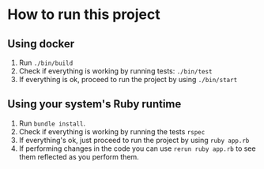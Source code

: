 # How to run this project


## Using docker
1. Run `./bin/build`
2. Check if everything is working by running tests: `./bin/test`
3. If everything is ok, proceed to run the project by using `./bin/start`


## Using your system's Ruby runtime

1. Run `bundle install`.
2. Check if everything is working by running the tests `rspec`
3. If everything's ok, just proceed to run the project by using `ruby app.rb`
4. If performing changes in the code you can use `rerun ruby app.rb` to see them reflected as you perform them.
